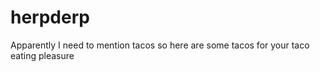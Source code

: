 # herpderp



Apparently I need to mention tacos so here are some tacos for your taco eating pleasure
